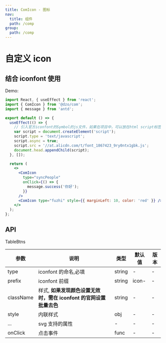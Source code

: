 ```yaml
---
title: ComIcon - 图标
nav:
  title: 组件
  path: /comp
group:
  path: /comp
---
```


# 自定义 icon

## 结合 iconfont 使用

Demo:

```jsx
import React, { useEffect } from 'react';
import { ComIcon } from '@dzo/com';
import { message } from 'antd';

export default () => {
  useEffect(() => {
    // 引入官方iconfont的Symbol的js文件，如果在项目中，可以放在html script标签引入一次即可
    var script = document.createElement('script');
    script.type = 'text/javascript';
    script.async = true;
    script.src = '//at.alicdn.com/t/font_1867423_9ry0ntx1gbk.js';
    document.head.appendChild(script);
  }, []);

  return (
    <>
      <ComIcon
        type="syncPeople"
        onClick={() => {
          message.success('你好');
        }}
      />
      <ComIcon type="fuzhi" style={{ marginLeft: 10, color: 'red' }} />
    </>
  );
};
```

## API

TableBtns

| 参数      | 说明                                                               | 类型   | 默认值 | 版本 |
| --------- | ------------------------------------------------------------------ | ------ | ------ | ---- |
| type      | iconfont 的命名,必填                                               | string | -      | -    |
| prefix    | iconfont 前缀                                                      | string | icon-  | -    |
| className | 样式, **如果发现颜色设置无效时，需在 iconfont 的官网设置批量去色** | string | -      | -    |
| style     | 内联样式                                                           | obj    | -      | -    |
| ...       | svg 支持的属性                                                     | -      | -      | -    |
| onClick   | 点击事件                                                           | func   | -      | -    |
